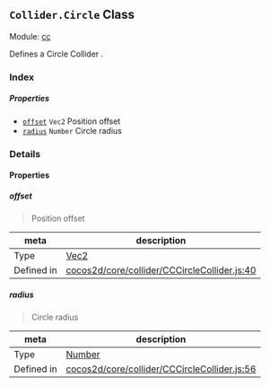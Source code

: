 ## `Collider.Circle` Class



Module: [cc](../modules/cc.md)


Defines a Circle Collider .


### Index

##### Properties

  - [`offset`](#offset) `Vec2` Position offset
  - [`radius`](#radius) `Number` Circle radius





### Details


#### Properties


##### offset

> Position offset

| meta | description |
|------|-------------|
| Type | <a href="../classes/Vec2.html" class="crosslink">Vec2</a> |
| Defined in | [cocos2d/core/collider/CCCircleCollider.js:40](https://github.com/cocos-creator/engine/blob/111da455d089e3000f670eed24ff5172a3488245/cocos2d/core/collider/CCCircleCollider.js#L40) |



##### radius

> Circle radius

| meta | description |
|------|-------------|
| Type | <a href="https://developer.mozilla.org/en/JavaScript/Reference/Global_Objects/Number" class="crosslink external" target="_blank">Number</a> |
| Defined in | [cocos2d/core/collider/CCCircleCollider.js:56](https://github.com/cocos-creator/engine/blob/111da455d089e3000f670eed24ff5172a3488245/cocos2d/core/collider/CCCircleCollider.js#L56) |






